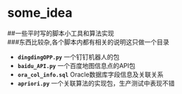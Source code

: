 # some_idea
##一些平时写的脚本小工具和算法实现  
###东西比较杂,各个脚本内都有相关的说明这只做一个目录  

- **`dingdingOPP.py`**         一个钉钉机器人的包   
- **`baidu_API.py`**           一个百度地图信息点的API包  
- **`ora_col_info.sql`**       Oracle数据库字段信息及关联关系  
- **`apriori.py`**             一个关联算法的实现包，生产测试中表现不错

